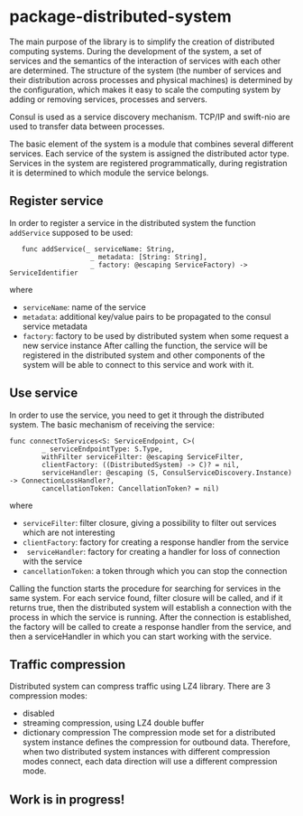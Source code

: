 # package-distributed-system

The main purpose of the library is to simplify the creation of distributed computing systems. During the development of the system, a set of services and the semantics of the interaction of services with each other are determined. The structure of the system (the number of services and their distribution across processes and physical machines) is determined by the configuration, which makes it easy to scale the computing system by adding or removing services, processes and servers.

Consul is used as a service discovery mechanism.
TCP/IP and swift-nio are used to transfer data between processes.

The basic element of the system is a module that combines several different services. Each service of the system is assigned the distributed actor type. Services in the system are registered programmatically, during registration it is determined to which module the service belongs.

## Register service
In order to register a service in the distributed system the function `addService` supposed to be used:
```
   func addService(_ serviceName: String,
                    _ metadata: [String: String],
                    _ factory: @escaping ServiceFactory) -> ServiceIdentifier
```
where
- `serviceName`: name of the service
- `metadata`: additional key/value pairs to be propagated to the consul service metadata
- `factory`: factory to be used by distributed system when some request a new service instance
After calling the function, the service will be registered in the distributed system and other components of the system will be able to connect to this service and work with it.

## Use service
In order to use the service, you need to get it through the distributed system. The basic mechanism of receiving the service:

```
func connectToServices<S: ServiceEndpoint, C>(
        _ serviceEndpointType: S.Type,
        withFilter serviceFilter: @escaping ServiceFilter,
        clientFactory: ((DistributedSystem) -> C)? = nil,
        serviceHandler: @escaping (S, ConsulServiceDiscovery.Instance) -> ConnectionLossHandler?,
        cancellationToken: CancellationToken? = nil)
```
where
- `serviceFilter`: filter closure, giving a possibility to filter out services which are not interesting
- `clientFactory`: factory for creating a response handler from the service
- ` serviceHandler`: factory for creating a handler for loss of connection with the service
- `cancellationToken`: a token through which you can stop the connection

Calling the function starts the procedure for searching for services in the same system. For each service found, filter closure will be called, and if it returns true, then the distributed system will establish a connection with the process in which the service is running. After the connection is established, the factory will be called to create a response handler from the service, and then a serviceHandler in which you can start working with the service.

## Traffic compression
Distributed system can compress traffic using LZ4 library. There are 3 compression modes:
- disabled
- streaming compression, using LZ4 double buffer
- dictionary compression
The compression mode set for a distributed system instance defines the compression for outbound data. Therefore, when two distributed system instances with different compression modes connect, each data direction will use a different compression mode.

## Work is in progress!
